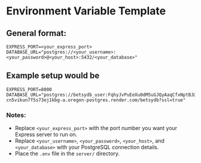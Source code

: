 # Environment Variable Template

## General format:

```
EXPRESS_PORT=<your_express_port>
DATABASE_URL="postgres://<your_username>:<your_password>@<your_host>:5432/<your_database>"
```

## Example setup would be

```
EXPRESS_PORT=8000
DATABASE_URL="postgres://betsydb_user:FqhyJvPuEeXu0dM5uGJQyAaqCfxNptBJ@dpg-cn5vikun7f5s73ej1kbg-a.oregon-postgres.render.com/betsydb?ssl=true"
```

### Notes:
- Replace `<your_express_port>` with the port number you want your Express server to run on.
- Replace `<your_username>`, `<your_password>`, `<your_host>`, and `<your_database>` with your PostgreSQL connection details.
- Place the `.env` file in the `server/` directory.
